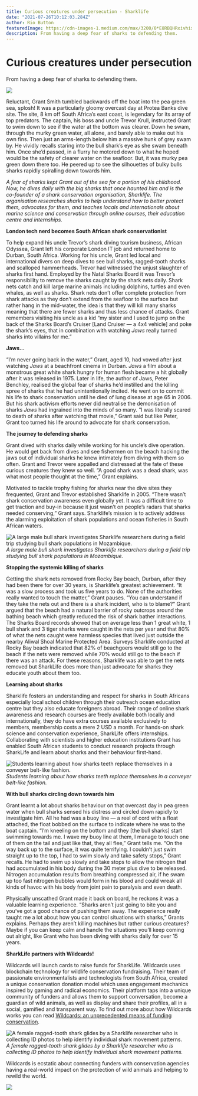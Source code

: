 ```yaml
---
title: Curious creatures under persecution - Sharklife
date: "2021-07-26T10:12:03.284Z"
author: Rio Button
featuredImage: https://cdn-images-1.medium.com/max/3200/0*E8RBQHRxivhixXza
description: From having a deep fear of sharks to defending them.
---
```


# Curious creatures under persecution

From having a deep fear of sharks to defending them.

![](https://cdn-images-1.medium.com/max/3200/0*E8RBQHRxivhixXza)

Reluctant, Grant Smith tumbled backwards off the boat into the pea green sea, splosh! It was a particularly gloomy overcast day at Protea Banks dive site. The site, 8 km off South Africa’s east coast, is legendary for its array of top predators. The captain, his boss and uncle Trevor Krull, instructed Grant to swim down to see if the water at the bottom was clearer. Down he swam, through the murky green water, all alone, and barely able to make out his own fins. Then just an arms-length below him a massive hunk of grey swam by. He vividly recalls staring into the bull shark’s eye as she swam beneath him. Once she’d passed, in a flurry he motored down to what he hoped would be the safety of clearer water on the seafloor. But, it was murky pea green down there too. He peered up to see the silhouettes of bulky bulls sharks rapidly spiralling down towards him.

_A fear of sharks kept Grant out of the sea for a portion of his childhood. Now, he dives daily with the big sharks that once haunted him and is the co-founder of a shark conservation organisation, Sharklife. The organisation researches sharks to help understand how to better protect them, advocates for them, and teaches locals and internationals about marine science and conservation through online courses, their education centre and internships._

**London tech nerd becomes South African shark conservationist**

To help expand his uncle Trevor’s shark diving tourism business, African Odyssea, Grant left his corporate London IT job and returned home to Durban, South Africa. Working for his uncle, Grant led local and international divers on deep dives to see bull sharks, ragged-tooth sharks and scalloped hammerheads. Trevor had witnessed the unjust slaughter of sharks first hand. Employed by the Natal Sharks Board it was Trevor’s responsibility to remove the sharks caught by the shark nets daily. Shark nets catch and kill large marine animals including dolphins, turtles and even whales, as well as sharks. Shark nets don’t offer complete protection from shark attacks as they don’t extend from the seafloor to the surface but rather hang in the mid-water, the idea is that they will kill many sharks meaning that there are fewer sharks and thus less chance of attacks. Grant remembers visiting his uncle as a kid “my sister and I used to jump on the back of the Sharks Board’s Cruiser [Land Cruiser — a 4x4 vehicle] and poke the shark’s eyes, that in combination with watching _Jaws_ really turned sharks into villains for me.”

**Jaws…**

“I’m never going back in the water,” Grant, aged 10, had vowed after just watching _Jaws_ at a beachfront cinema in Durban. _Jaws_ a film about a monstrous great white shark hungry for human flesh became a hit globally after it was released in 1975. Later in life, the author of Jaws, Peter Benchley, realised the global fear of sharks he’d instilled and the killing spree of sharks that he had unintentionally incited. He went on to commit his life to shark conservation until he died of lung disease at age 65 in 2006. But his shark activism efforts never did neutralise the demonisation of sharks _Jaws_ had ingrained into the minds of so many. “I was literally scared to death of sharks after watching that movie,” Grant said but like Peter, Grant too turned his life around to advocate for shark conservation.

**The journey to defending sharks**

Grant dived with sharks daily while working for his uncle’s dive operation. He would get back from dives and see fishermen on the beach hacking the jaws out of individual sharks he knew intimately from diving with them so often. Grant and Trevor were appalled and distressed at the fate of these curious creatures they knew so well. “A good shark was a dead shark, was what most people thought at the time,” Grant explains.

Motivated to tackle trophy fishing for sharks near the dive sites they frequented, Grant and Trevor established Sharklife in 2005. “There wasn’t shark conservation awareness even globally yet. It was a difficult time to get traction and buy-in because it just wasn’t on people’s radars that sharks needed conserving,” Grant says. Sharklife’s mission is to actively address the alarming exploitation of shark populations and ocean fisheries in South African waters.

![A large male bull shark investigates Sharklife researchers during a field trip studying bull shark populations in Mozambique.](https://cdn-images-1.medium.com/max/2604/0*GDIpOpMagdYOw5n3)_A large male bull shark investigates Sharklife researchers during a field trip studying bull shark populations in Mozambique._

**Stopping the systemic killing of sharks**

Getting the shark nets removed from Rocky Bay beach, Durban, after they had been there for over 30 years, is Sharklife’s greatest achievement. “It was a slow process and took us five years to do. None of the authorities really wanted to touch the matter,” Grant pauses. “You can understand if they take the nets out and there is a shark incident, who is to blame?” Grant argued that the beach had a natural barrier of rocky outcrops around the bathing beach which greatly reduced the risk of shark bather interactions. The Sharks Board records showed that on average less than 1 great white, 1 bull shark and 3 tiger sharks were caught in the nets per year and that 80% of what the nets caught were harmless species that lived just outside the nearby Aliwal Shoal Marine Protected Area. Surveys Sharklife conducted at Rocky Bay beach indicated that 82% of beachgoers would still go to the beach if the nets were removed while 70% would still go to the beach if there was an attack. For these reasons, Sharklife was able to get the nets removed but SharkLife does more than just advocate for sharks they educate youth about them too.

**Learning about sharks**

Sharklife fosters an understanding and respect for sharks in South Africans especially local school children through their outreach ocean education centre but they also educate foreigners abroad. Their range of online shark awareness and research courses are freely available both locally and internationally, they do have extra courses available exclusively to members, membership costs a mere 2 USD a month. For hands-on shark science and conservation experience, SharkLife offers internships. Collaborating with scientists and higher education institutions Grant has enabled South African students to conduct research projects through SharkLife and learn about sharks and their behaviour first-hand.

![Students learning about how sharks teeth replace themselves in a conveyer belt-like fashion.](https://cdn-images-1.medium.com/max/2000/0*MZ7KJyWdVuGXqv-a)_Students learning about how sharks teeth replace themselves in a conveyer belt-like fashion._

**With bull sharks circling down towards him**

Grant learnt a lot about sharks behaviour on that overcast day in pea green water when bull sharks sensed his distress and circled down rapidly to investigate him. All he had was a buoy line — a reel of cord with a float attached, the float bobbed on the surface to indicate where he was to the boat captain. “I’m kneeling on the bottom and they [the bull sharks] start swimming towards me. I wave my buoy line at them, I manage to touch one of them on the tail and just like that, they all flee,” Grant tells me. “On the way back up to the surface, it was quite terrifying. I couldn’t just swim straight up to the top, I had to swim slowly and take safety stops,” Grant recalls. He had to swim up slowly and take stops to allow the nitrogen that had accumulated in his body during the 30 meter plus dive to be released. Nitrogen accumulation results from breathing compressed air, if he swam up too fast nitrogen bubbles would form in his blood and could wreak all kinds of havoc with his body from joint pain to paralysis and even death.

Physically unscathed Grant made it back on board, he reckons it was a valuable learning experience. “Sharks aren’t just going to bite you and you’ve got a good chance of pushing them away. The experience really taught me a lot about how you can control situations with sharks,” Grants explains. Perhaps they aren’t killing machines but rather curious creatures? Maybe if you can keep calm and handle the situations you’ll keep coming out alright, like Grant who has been diving with sharks daily for over 15 years.

**SharkLife partners with Wildcards!**

Wildcards will launch cards to raise funds for SharkLife. Wildcards uses blockchain technology for wildlife conservation fundraising. Their team of passionate environmentalists and technologists from South Africa, created a unique conservation donation model which uses engagement mechanics inspired by gaming and radical economics. Their platform taps into a unique community of funders and allows them to support conversation, become a guardian of wild animals, as well as display and share their profiles, all in a social, gamified and transparent way. To find out more about how Wildcards works you can read [Wildcards: an unprecedented means of funding conservation](https://blog.wildcards.world/wildcards-intro/).

![A female ragged-tooth shark glides by a Sharklife researcher who is collecting ID photos to help identify individual shark movement patterns.](https://cdn-images-1.medium.com/max/2000/0*vwXXAmINjl50l05t)_A female ragged-tooth shark glides by a Sharklife researcher who is collecting ID photos to help identify individual shark movement patterns._

Wildcards is ecstatic about connecting funders with conservation agencies having a real-world impact on the protection of wild animals and helping to rewild the world.

![](https://cdn-images-1.medium.com/max/3200/0*raiLN2NMzRkmeUE2)
